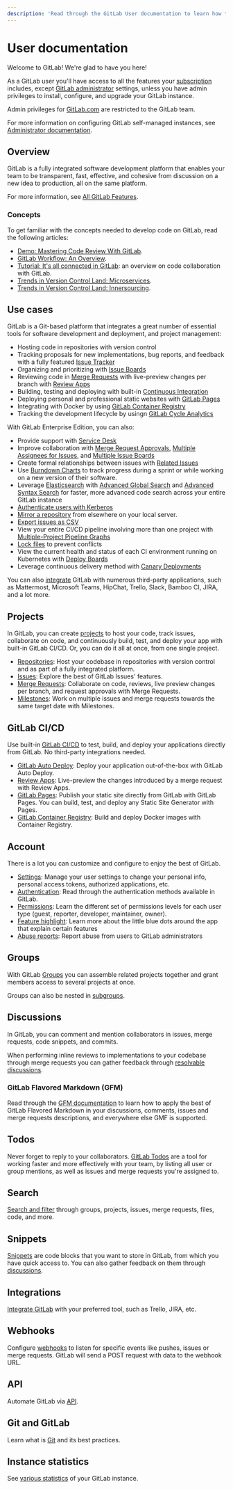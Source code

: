 ```yaml
---
description: 'Read through the GitLab User documentation to learn how to use, configure, and customize GitLab and GitLab.com to your own needs.'
---
```


# User documentation

Welcome to GitLab! We're glad to have you here!

As a GitLab user you'll have access to all the features
your [subscription](https://about.gitlab.com/pricing/)
includes, except [GitLab administrator](../README.md#administrator-documentation)
settings, unless you have admin privileges to install, configure,
and upgrade your GitLab instance.

Admin privileges for [GitLab.com](https://gitlab.com/) are restricted to the GitLab team.

For more information on configuring GitLab self-managed instances, see [Administrator documentation](../README.md#administrator-documentation).

## Overview

GitLab is a fully integrated software development platform that enables your team to be transparent, fast, effective, and cohesive from discussion on a new idea to production, all on the same platform.

For more information, see [All GitLab Features](https://about.gitlab.com/features/).

### Concepts

To get familiar with the concepts needed to develop code on GitLab, read the following articles:

- [Demo: Mastering Code Review With GitLab](https://about.gitlab.com/2017/03/17/demo-mastering-code-review-with-gitlab/).
- [GitLab Workflow: An Overview](https://about.gitlab.com/2016/10/25/gitlab-workflow-an-overview/#gitlab-workflow-use-case-scenario).
- [Tutorial: It's all connected in GitLab](https://about.gitlab.com/2016/03/08/gitlab-tutorial-its-all-connected/): an overview on code collaboration with GitLab.
- [Trends in Version Control Land: Microservices](https://about.gitlab.com/2016/08/16/trends-in-version-control-land-microservices/).
- [Trends in Version Control Land: Innersourcing](https://about.gitlab.com/2016/07/07/trends-version-control-innersourcing/).

## Use cases

GitLab is a Git-based platform that integrates a great number of essential tools for software development and deployment, and project management:

- Hosting code in repositories with version control
- Tracking proposals for new implementations, bug reports, and feedback with a
fully featured [Issue Tracker](project/issues/index.md#issue-tracker)
- Organizing and prioritizing with [Issue Boards](project/issues/index.md#issue-boards)
- Reviewing code in [Merge Requests](project/merge_requests/index.md) with live-preview changes per
branch with [Review Apps](../ci/review_apps/index.md)
- Building, testing and deploying with built-in [Continuous Integration](../ci/README.md)
- Deploying personal and professional static websites with [GitLab Pages](project/pages/index.md)
- Integrating with Docker by using [GitLab Container Registry](project/container_registry.md)
- Tracking the development lifecycle by usingn [GitLab Cycle Analytics](project/cycle_analytics.md)

With GitLab Enterprise Edition, you can also:

- Provide support with [Service Desk](https://docs.gitlab.com/ee/user/project/service_desk.html)
- Improve collaboration with
[Merge Request Approvals](https://docs.gitlab.com/ee/user/project/merge_requests/index.html#merge-request-approvals),
[Multiple Assignees for Issues](https://docs.gitlab.com/ee/user/project/issues/multiple_assignees_for_issues.html),
and [Multiple Issue Boards](https://docs.gitlab.com/ee/user/project/issue_board.html#multiple-issue-boards)
- Create formal relationships between issues with [Related Issues](https://docs.gitlab.com/ee/user/project/issues/related_issues.html)
- Use [Burndown Charts](https://docs.gitlab.com/ee/user/project/milestones/burndown_charts.html) to track progress during a sprint or while working on a new version of their software.
- Leverage [Elasticsearch](https://docs.gitlab.com/ee/integration/elasticsearch.html) with [Advanced Global Search](https://docs.gitlab.com/ee/user/search/advanced_global_search.html) and [Advanced Syntax Search](https://docs.gitlab.com/ee/user/search/advanced_search_syntax.html) for faster, more advanced code search across your entire GitLab instance
- [Authenticate users with Kerberos](https://docs.gitlab.com/ee/integration/kerberos.html)
- [Mirror a repository](https://docs.gitlab.com/ee/workflow/repository_mirroring.html) from elsewhere on your local server.
- [Export issues as CSV](https://docs.gitlab.com/ee/user/project/issues/csv_export.html)
- View your entire CI/CD pipeline involving more than one project with [Multiple-Project Pipeline Graphs](https://docs.gitlab.com/ee/ci/multi_project_pipeline_graphs.html)
- [Lock files](https://docs.gitlab.com/ee/user/project/file_lock.html) to prevent conflicts
- View the current health and status of each CI environment running on Kubernetes with [Deploy Boards](https://docs.gitlab.com/ee/user/project/deploy_boards.html)
- Leverage continuous delivery method with [Canary Deployments](https://docs.gitlab.com/ee/user/project/canary_deployments.html)

You can also [integrate](project/integrations/project_services.md) GitLab with numerous third-party applications, such as Mattermost, Microsoft Teams, HipChat, Trello, Slack, Bamboo CI, JIRA, and a lot more.

## Projects

In GitLab, you can create [projects](project/index.md) to host
your code, track issues, collaborate on code, and continuously
build, test, and deploy your app with built-in GitLab CI/CD. Or, you can do
it all at once, from one single project.

- [Repositories](project/repository/index.md): Host your codebase in
repositories with version control and as part of a fully integrated platform.
- [Issues](project/issues/index.md): Explore the best of GitLab Issues' features.
- [Merge Requests](project/merge_requests/index.md): Collaborate on code,
reviews, live preview changes per branch, and request approvals with Merge Requests.
- [Milestones](project/milestones/index.md): Work on multiple issues and merge
requests towards the same target date with Milestones.

## GitLab CI/CD

Use built-in [GitLab CI/CD](../ci/README.md) to test, build, and deploy your applications
directly from GitLab. No third-party integrations needed.

- [GitLab Auto Deploy](../ci/autodeploy/index.md): Deploy your application out-of-the-box with GitLab Auto Deploy.
- [Review Apps](../ci/review_apps/index.md): Live-preview the changes introduced by a merge request with Review Apps.
- [GitLab Pages](project/pages/index.md): Publish your static site directly from
GitLab with GitLab Pages. You can build, test, and deploy any Static Site Generator with Pages.
- [GitLab Container Registry](project/container_registry.md): Build and deploy Docker
images with Container Registry.

## Account

There is a lot you can customize and configure
to enjoy the best of GitLab.

- [Settings](profile/index.md): Manage your user settings to change your personal info,
personal access tokens, authorized applications, etc.
- [Authentication](../topics/authentication/index.md): Read through the authentication
methods available in GitLab.
- [Permissions](permissions.md): Learn the different set of permissions levels for each
user type (guest, reporter, developer, maintainer, owner).
- [Feature highlight](feature_highlight.md): Learn more about the little blue dots
around the app that explain certain features
- [Abuse reports](abuse_reports.md): Report abuse from users to GitLab administrators

## Groups

With GitLab [Groups](group/index.md) you can assemble related projects together
and grant members access to several projects at once.

Groups can also be nested in [subgroups](group/subgroups/index.md).

## Discussions

In GitLab, you can comment and mention collaborators in issues,
merge requests, code snippets, and commits.

When performing inline reviews to implementations
to your codebase through merge requests you can
gather feedback through [resolvable discussions](discussions/index.md#resolvable-discussions).

### GitLab Flavored Markdown (GFM)

Read through the [GFM documentation](markdown.md) to learn how to apply
the best of GitLab Flavored Markdown in your discussions, comments,
issues and merge requests descriptions, and everywhere else GMF is
supported.

## Todos

Never forget to reply to your collaborators. [GitLab Todos](../workflow/todos.md)
are a tool for working faster and more effectively with your team,
by listing all user or group mentions, as well as issues and merge
requests you're assigned to.

## Search

[Search and filter](search/index.md) through groups, projects, issues, merge requests, files, code, and more.

## Snippets

[Snippets](snippets.md) are code blocks that you want to store in GitLab, from which
you have quick access to. You can also gather feedback on them through
[discussions](#discussions).

## Integrations

[Integrate GitLab](../integration/README.md) with your preferred tool,
such as Trello, JIRA, etc.

## Webhooks

Configure [webhooks](project/integrations/webhooks.md) to listen for
specific events like pushes, issues or merge requests. GitLab will send a
POST request with data to the webhook URL.

## API

Automate GitLab via [API](../api/README.md).

## Git and GitLab

Learn what is [Git](../topics/git/index.md) and its best practices.

## Instance statistics

See [various statistics](instance_statistics/index.md) of your GitLab instance.
